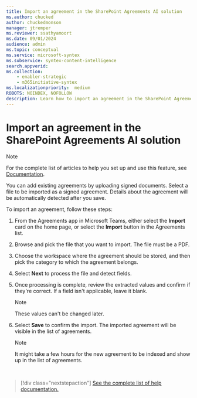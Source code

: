```yaml
---
title: Import an agreement in the SharePoint Agreements AI solution
ms.author: chucked
author: chuckedmonson
manager: jtremper
ms.reviewer: ssathyamoort
ms.date: 09/01/2024
audience: admin
ms.topic: conceptual
ms.service: microsoft-syntex
ms.subservice: syntex-content-intelligence
search.appverid: 
ms.collection: 
    - enabler-strategic
    - m365initiative-syntex
ms.localizationpriority:  medium
ROBOTS: NOINDEX, NOFOLLOW
description: Learn how to import an agreement in the SharePoint Agreements AI solution.
---
```


# Import an agreement in the SharePoint Agreements AI solution

> [!NOTE]
> For the complete list of articles to help you set up and use this feature, see [Documentation](agreements-overview.md#documentation).

You can add existing agreements by uploading signed documents. Select a file to be imported as a signed agreement. Details about the agreement will be automatically detected after you save.

To import an agreement, follow these steps:

1. From the Agreements app in Microsoft Teams, either select the **Import** card on the home page, or select the **Import** button in the Agreements list.

2. Browse and pick the file that you want to import. The file must be a PDF.

3. Choose the workspace where the agreement should be stored, and then pick the category to which the agreement belongs.

4. Select **Next** to process the file and detect fields.

5. Once processing is complete, review the extracted values and confirm if they're correct. If a field isn't applicable, leave it blank.

    > [!NOTE]
    > These values can't be changed later.

6. Select **Save** to confirm the import. The imported agreement will be visible in the list of agreements.

    > [!NOTE]
    > It might take a few hours for the new agreement to be indexed and show up in the list of agreements.

<br>

> [!div class="nextstepaction"]
> [See the complete list of help documentation.](agreements-overview.md#help-documentation)
